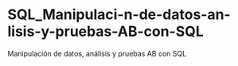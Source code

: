 # SQL_Manipulaci-n-de-datos-an-lisis-y-pruebas-AB-con-SQL
Manipulación de datos, análisis y pruebas AB con SQL
